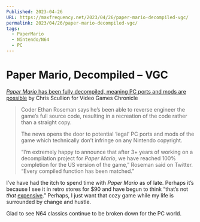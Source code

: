 ```yaml
---
Published: 2023-04-26
URL: https://maxfrequency.net/2023/04/26/paper-mario-decompiled-vgc/
permalink: 2023/04/26/paper-mario-decompiled-vgc/
tags:
  - PaperMario
  - Nintendo/N64
  - PC
---
```

# Paper Mario, Decompiled – VGC

[*Paper Mario* has been fully decompiled, meaning PC ports and mods are possible](https://www.videogameschronicle.com/news/paper-mario-has-been-fully-decompiled-meaning-pc-ports-and-mods-are-possible/) by Chris Scullion for Video Games Chronicle

> Coder Ethan Roseman says he’s been able to reverse engineer the game’s full source code, resulting in a recreation of the code rather than a straight copy.
> 
> The news opens the door to potential ‘legal’ PC ports and mods of the game which technically don’t infringe on any Nintendo copyright.
> 
> “I’m extremely happy to announce that after 3+ years of working on a decompilation project for *Paper Mario*, we have reached 100% completion for the US version of the game,” Roseman said on Twitter. “Every compiled function has been matched.”

I’ve have had the itch to spend time with *Paper Mario* as of late. Perhaps it’s because I see it in retro stores for $90 and have begun to think “that’s not *that* [expensive](https://www.pricecharting.com/game/nintendo-64/paper-mario).” Perhaps, I just want that cozy game while my life is surrounded by change and hustle.

Glad to see N64 classics continue to be broken down for the PC world.
